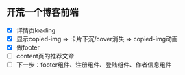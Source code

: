 ## 开荒一个博客前端
- [x] 详情页loading
- [x] 显示copied-img => 卡片下沉/cover消失 => copied-img动画
- [x] 做footer
- [ ] content页的推荐文章
- [ ] 下一步：footer组件、注册组件、登陆组件、作者信息组件